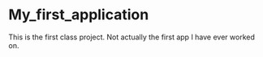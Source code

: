 # My_first_application
This is the first class project. Not actually the first app I have ever worked on.
